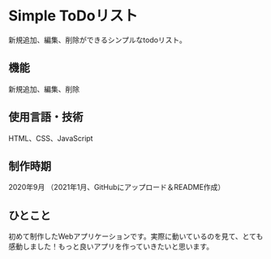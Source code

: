 # Simple ToDoリスト
新規追加、編集、削除ができるシンプルなtodoリスト。

## 機能
新規追加、編集、削除

## 使用言語・技術
HTML、CSS、JavaScript

## 制作時期
2020年9月
（2021年1月、GitHubにアップロード＆README作成）

## ひとこと
初めて制作したWebアプリケーションです。実際に動いているのを見て、とても感動しました！もっと良いアプリを作っていきたいと思います。
